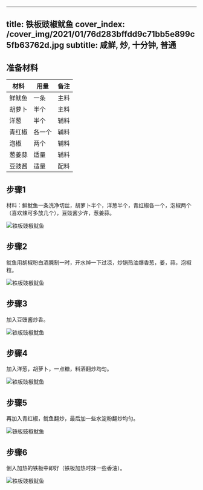 
---
title: 铁板豉椒鱿鱼
cover_index: /cover_img/2021/01/76d283bffdd9c71bb5e899c5fb63762d.jpg
subtitle: 咸鲜, 炒, 十分钟, 普通
---

## 准备材料

| 材料     | 用量 | 备注|
| ------- | ----- | --- |
| 鲜鱿鱼 | 一条| 主料 |
| 胡萝卜 | 半个| 主料 |
| 洋葱 | 半个| 辅料 |
| 青红椒 | 各一个| 辅料 |
| 泡椒 | 两个| 辅料 |
| 葱姜蒜 | 适量| 辅料 |
| 豆豉酱 | 适量| 配料 |

## 步骤1

材料：鲜鱿鱼一条洗净切丝，胡萝卜半个，洋葱半个，青红椒各一个，泡椒两个（喜欢辣可多放几个），豆豉酱少许，葱姜蒜。

![铁板豉椒鱿鱼](https://i8.meishichina.com/attachment/recipe/201010/201010151655554.jpg?x-oss-process=style/p320) 

## 步骤2

鱿鱼用胡椒粉白酒腌制一时，开水焯一下过凉，炒锅热油爆香葱，姜，蒜，泡椒粒。

![铁板豉椒鱿鱼](https://i8.meishichina.com/attachment/recipe/201010/201010151656087.jpg?x-oss-process=style/p320) 

## 步骤3

加入豆豉酱炒香。

![铁板豉椒鱿鱼](https://i8.meishichina.com/attachment/recipe/201010/201010151656220.jpg?x-oss-process=style/p320) 

## 步骤4

加入洋葱，胡萝卜，一点糖，料酒翻炒均匀。

![铁板豉椒鱿鱼](https://i8.meishichina.com/attachment/recipe/201010/201010151656337.jpg?x-oss-process=style/p320) 

## 步骤5

再加入青红椒，鱿鱼翻炒，最后加一些水淀粉翻炒均匀。

![铁板豉椒鱿鱼](https://i8.meishichina.com/attachment/recipe/201010/201010151656538.jpg?x-oss-process=style/p320) 

## 步骤6

倒入加热的铁板中即好（铁板加热时抹一些香油）。

![铁板豉椒鱿鱼](https://i8.meishichina.com/attachment/recipe/201010/201010151657025.jpg?x-oss-process=style/p320) 

